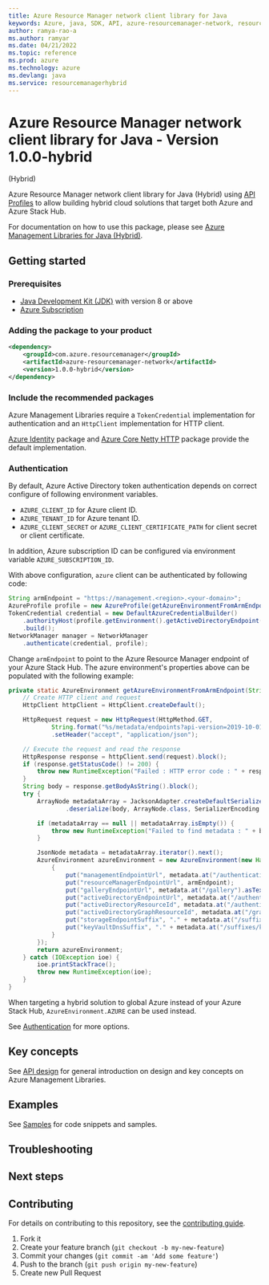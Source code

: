 ```yaml
---
title: Azure Resource Manager network client library for Java
keywords: Azure, java, SDK, API, azure-resourcemanager-network, resourcemanagerhybrid
author: ramya-rao-a
ms.author: ramyar
ms.date: 04/21/2022
ms.topic: reference
ms.prod: azure
ms.technology: azure
ms.devlang: java
ms.service: resourcemanagerhybrid
---
```

# Azure Resource Manager network client library for Java - Version 1.0.0-hybrid 
 (Hybrid)

Azure Resource Manager network client library for Java (Hybrid) using [API Profiles][api_profile] to allow building hybrid cloud solutions
that target both Azure and Azure Stack Hub.

For documentation on how to use this package, please see [Azure Management Libraries for Java (Hybrid)][resourcemanagerhybrid_lib].

## Getting started

### Prerequisites

- [Java Development Kit (JDK)][jdk] with version 8 or above
- [Azure Subscription][azure_subscription]

### Adding the package to your product

```xml
<dependency>
    <groupId>com.azure.resourcemanager</groupId>
    <artifactId>azure-resourcemanager-network</artifactId>
    <version>1.0.0-hybrid</version>
</dependency>
```

### Include the recommended packages

Azure Management Libraries require a `TokenCredential` implementation for authentication and an `HttpClient` implementation for HTTP client.

[Azure Identity][azure_identity] package and [Azure Core Netty HTTP][azure_core_http_netty] package provide the default implementation.

### Authentication

By default, Azure Active Directory token authentication depends on correct configure of following environment variables.

- `AZURE_CLIENT_ID` for Azure client ID.
- `AZURE_TENANT_ID` for Azure tenant ID.
- `AZURE_CLIENT_SECRET` or `AZURE_CLIENT_CERTIFICATE_PATH` for client secret or client certificate.

In addition, Azure subscription ID can be configured via environment variable `AZURE_SUBSCRIPTION_ID`.

With above configuration, `azure` client can be authenticated by following code:

```java com.azure.resourcemanager.network.authenticate
String armEndpoint = "https://management.<region>.<your-domain>";
AzureProfile profile = new AzureProfile(getAzureEnvironmentFromArmEndpoint(armEndpoint));
TokenCredential credential = new DefaultAzureCredentialBuilder()
    .authorityHost(profile.getEnvironment().getActiveDirectoryEndpoint())
    .build();
NetworkManager manager = NetworkManager
    .authenticate(credential, profile);
```

Change `armEndpoint` to point to the Azure Resource Manager endpoint of your Azure Stack Hub. The azure environment's
properties above can be populated with the following example:

```java com.azure.resourcemanager.network.getazureenvironment
private static AzureEnvironment getAzureEnvironmentFromArmEndpoint(String armEndpoint) {
    // Create HTTP client and request
    HttpClient httpClient = HttpClient.createDefault();

    HttpRequest request = new HttpRequest(HttpMethod.GET,
            String.format("%s/metadata/endpoints?api-version=2019-10-01", armEndpoint))
            .setHeader("accept", "application/json");

    // Execute the request and read the response
    HttpResponse response = httpClient.send(request).block();
    if (response.getStatusCode() != 200) {
        throw new RuntimeException("Failed : HTTP error code : " + response.getStatusCode());
    }
    String body = response.getBodyAsString().block();
    try {
        ArrayNode metadataArray = JacksonAdapter.createDefaultSerializerAdapter()
                .deserialize(body, ArrayNode.class, SerializerEncoding.JSON);

        if (metadataArray == null || metadataArray.isEmpty()) {
            throw new RuntimeException("Failed to find metadata : " + body);
        }

        JsonNode metadata = metadataArray.iterator().next();
        AzureEnvironment azureEnvironment = new AzureEnvironment(new HashMap<String, String>() {
            {
                put("managementEndpointUrl", metadata.at("/authentication/audiences/0").asText());
                put("resourceManagerEndpointUrl", armEndpoint);
                put("galleryEndpointUrl", metadata.at("/gallery").asText());
                put("activeDirectoryEndpointUrl", metadata.at("/authentication/loginEndpoint").asText());
                put("activeDirectoryResourceId", metadata.at("/authentication/audiences/0").asText());
                put("activeDirectoryGraphResourceId", metadata.at("/graph").asText());
                put("storageEndpointSuffix", "." + metadata.at("/suffixes/storage").asText());
                put("keyVaultDnsSuffix", "." + metadata.at("/suffixes/keyVaultDns").asText());
            }
        });
        return azureEnvironment;
    } catch (IOException ioe) {
        ioe.printStackTrace();
        throw new RuntimeException(ioe);
    }
}
```

When targeting a hybrid solution to global Azure instead of your Azure Stack Hub, `AzureEnvironment.AZURE` can be used instead.

See [Authentication][authenticate] for more options.

## Key concepts

See [API design][design] for general introduction on design and key concepts on Azure Management Libraries.

## Examples

See [Samples][sample] for code snippets and samples.

## Troubleshooting

## Next steps

## Contributing

For details on contributing to this repository, see the [contributing guide](https://github.com/Azure/azure-sdk-for-java/blob/main/CONTRIBUTING.md).

1. Fork it
1. Create your feature branch (`git checkout -b my-new-feature`)
1. Commit your changes (`git commit -am 'Add some feature'`)
1. Push to the branch (`git push origin my-new-feature`)
1. Create new Pull Request

<!-- LINKS -->
[jdk]: https://docs.microsoft.com/java/azure/jdk/
[azure_subscription]: https://azure.microsoft.com/free/
[azure_identity]: https://github.com/Azure/azure-sdk-for-java/blob/main/sdk/identity/azure-identity
[azure_core_http_netty]: https://github.com/Azure/azure-sdk-for-java/blob/main/sdk/core/azure-core-http-netty
[authenticate]: https://github.com/Azure/azure-sdk-for-java/blob/main/sdk/resourcemanager/docs/AUTH.md
[sample]: https://github.com/Azure/azure-sdk-for-java/blob/main/sdk/resourcemanager/docs/SAMPLE.md
[design]: https://github.com/Azure/azure-sdk-for-java/blob/main/sdk/resourcemanager/docs/DESIGN.md
[api_profile]: https://docs.microsoft.com/azure-stack/user/azure-stack-version-profiles
[resourcemanagerhybrid_lib]: https://github.com/Azure/azure-sdk-for-java/blob/main/sdk/resourcemanagerhybrid

